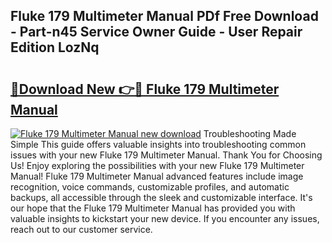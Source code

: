 ## Fluke 179 Multimeter Manual PDf Free Download - Part-n45 Service Owner Guide - User Repair Edition LozNq

# <h2><a href="http://bc16970.oget.top/?id=Fluke+179+Multimeter+Manual">🔗Download New 👉🔴 Fluke 179 Multimeter Manual</a></h2>

[![Fluke 179 Multimeter Manual new download](https://i.imgur.com/5g1atiW.png)](http://bc16970.oget.top/?id=Fluke+179+Multimeter+Manual)
Troubleshooting Made Simple This guide offers valuable insights into troubleshooting common issues with your new Fluke 179 Multimeter Manual. Thank You for Choosing Us! Enjoy exploring the possibilities with your new Fluke 179 Multimeter Manual! Fluke 179 Multimeter Manual advanced features include image recognition, voice commands, customizable profiles, and automatic backups, all accessible through the sleek and customizable interface. It's our hope that the Fluke 179 Multimeter Manual has provided you with valuable insights to kickstart your new device. If you encounter any issues, reach out to our customer service.
